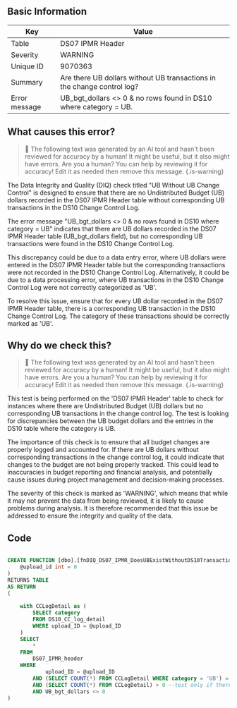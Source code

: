 ## Basic Information
| Key         | Value          |
|-------------|----------------|
| Table       | DS07 IPMR Header |
| Severity    | WARNING |
| Unique ID   | 9070363   |
| Summary     | Are there UB dollars without UB transactions in the change control log? |
| Error message | UB_bgt_dollars <> 0 & no rows found in DS10 where category = UB. |

## What causes this error?

> :robot: The following text was generated by an AI tool and hasn't been reviewed for accuracy by a human! It might be useful, but it also might have errors. Are you a human? You can help by reviewing it for accuracy! Edit it as needed then remove this message.
{.is-warning}

The Data Integrity and Quality (DIQ) check titled "UB Without UB Change Control" is designed to ensure that there are no Undistributed Budget (UB) dollars recorded in the DS07 IPMR Header table without corresponding UB transactions in the DS10 Change Control Log.

The error message "UB_bgt_dollars <> 0 & no rows found in DS10 where category = UB" indicates that there are UB dollars recorded in the DS07 IPMR Header table (UB_bgt_dollars field), but no corresponding UB transactions were found in the DS10 Change Control Log. 

This discrepancy could be due to a data entry error, where UB dollars were entered in the DS07 IPMR Header table but the corresponding transactions were not recorded in the DS10 Change Control Log. Alternatively, it could be due to a data processing error, where UB transactions in the DS10 Change Control Log were not correctly categorized as 'UB'.

To resolve this issue, ensure that for every UB dollar recorded in the DS07 IPMR Header table, there is a corresponding UB transaction in the DS10 Change Control Log. The category of these transactions should be correctly marked as 'UB'.
## Why do we check this?

> :robot: The following text was generated by an AI tool and hasn't been reviewed for accuracy by a human! It might be useful, but it also might have errors. Are you a human? You can help by reviewing it for accuracy! Edit it as needed then remove this message.
{.is-warning}

This test is being performed on the 'DS07 IPMR Header' table to check for instances where there are Undistributed Budget (UB) dollars but no corresponding UB transactions in the change control log. The test is looking for discrepancies between the UB budget dollars and the entries in the DS10 table where the category is UB. 

The importance of this check is to ensure that all budget changes are properly logged and accounted for. If there are UB dollars without corresponding transactions in the change control log, it could indicate that changes to the budget are not being properly tracked. This could lead to inaccuracies in budget reporting and financial analysis, and potentially cause issues during project management and decision-making processes.

The severity of this check is marked as 'WARNING', which means that while it may not prevent the data from being reviewed, it is likely to cause problems during analysis. It is therefore recommended that this issue be addressed to ensure the integrity and quality of the data.
## Code

```sql

CREATE FUNCTION [dbo].[fnDIQ_DS07_IPMR_DoesUBExistWithoutDS10Transactions] (
	@upload_id int = 0
)
RETURNS TABLE
AS RETURN
(
	
	with CCLogDetail as (
		SELECT category
		FROM DS10_CC_log_detail
		WHERE upload_ID = @upload_ID
	)
	SELECT 
		*
	FROM
		DS07_IPMR_header
	WHERE
			upload_ID = @upload_ID
		AND (SELECT COUNT(*) FROM CCLogDetail WHERE category = 'UB') = 0
		AND (SELECT COUNT(*) FROM CCLogDetail) > 0 --test only if there are any CC log detail rows
		AND UB_bgt_dollars <> 0
)
```
